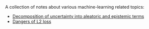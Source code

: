 A collection of notes about various machine-learning related topics:
* [Decomposition of uncertainty into aleatoric and epistemic terms](/epistemic-aleatoric-decomposition.md)
* [Dangers of L2 loss](/dangers-of-l2-loss.md)
